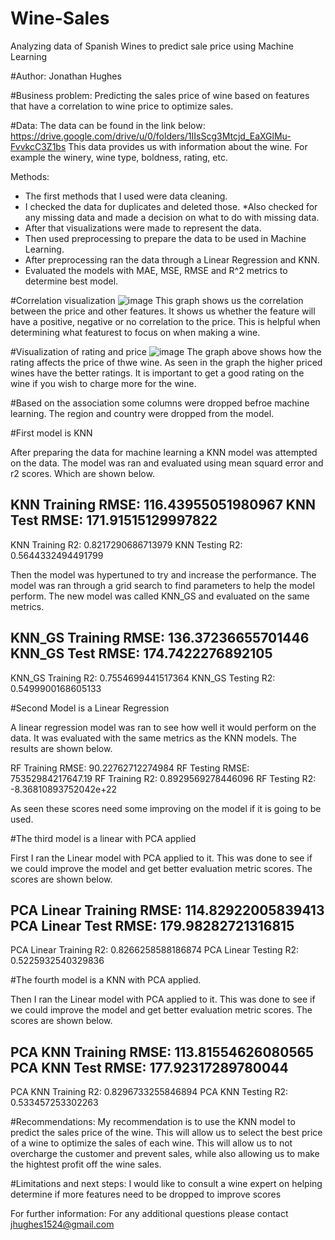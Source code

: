 # Wine-Sales
Analyzing data of Spanish Wines to predict sale price using Machine Learning

#Author: Jonathan Hughes

#Business problem:
Predicting the sales price of wine based on features that have a correlation to wine price to optimize sales.

#Data:
The data can be found in the link below:
https://drive.google.com/drive/u/0/folders/1IIsScg3Mtcjd_EaXGlMu-FvvkcC3Z1bs
This data provides us with information about the wine. For example the winery, wine type, boldness, rating, etc.

Methods:
  * The first methods that I used were data cleaning.
  * I checked the data for duplicates and deleted those.
  *Also checked for any missing data and made a decision on what to do with missing data. 
  * After that visualizations were made to represent the data.
  * Then used preprocessing to prepare the data to be used in Machine Learning.
  * After preprocessing ran the data through a Linear Regression and KNN. 
  * Evaluated the models with MAE, MSE, RMSE and R^2 metrics to determine best model.

#Correlation visualization
![image](https://user-images.githubusercontent.com/108833661/193129047-edc4a7be-f1b4-41a0-9857-8168ddb78dcb.png)
This graph shows us the correlation between the price and other features. It shows us whether the feature will have a positive, negative or no correlation to the price. This is helpful when determining what featurest to focus on when making a wine. 

#Visualization of rating and price
![image](https://user-images.githubusercontent.com/108833661/193129120-12b121f9-20b1-4a56-bba3-44d0204a4ba6.png)
The graph above shows how the rating affects the price of thwe wine. As seen in the graph the higher priced wines have the better ratings. It is important to get a good rating on the wine if you wish to charge more for the wine. 

#Based on the association some columns were dropped befroe machine learning. The region and country were dropped from the model. 

#First model is KNN

After preparing the data for machine learning a KNN model was attempted on the data. The model was ran and evaluated using  mean squard error and r2 scores.  Which are shown below. 

KNN Training RMSE: 116.43955051980967
KNN Test RMSE: 171.91515129997822
-----
KNN Training R2: 0.8217290686713979
KNN Testing R2: 0.5644332494491799

Then the model was hypertuned to try and increase the performance. The model was ran through a grid search to find parameters to help the model perform. The new model was called KNN_GS and evaluated on the same metrics.

KNN_GS Training RMSE: 136.37236655701446
KNN_GS Test RMSE: 174.7422276892105
-----
KNN_GS Training R2: 0.7554699441517364
KNN_GS Testing R2: 0.5499900168605133

#Second Model is a Linear Regression

A linear regression model was ran to see how well it would perform on the data. It was evaluated with the same metrics as the KNN models. The results are shown below.

RF Training RMSE: 90.22762712274984
RF Testing RMSE: 75352984217647.19
RF Training R2: 0.8929569278446096
RF Testing R2: -8.36810893752042e+22

As seen these scores need some improving on the model if it is going to be used. 

 #The third model is a linear with PCA applied
 
First I ran the Linear model with PCA applied to it. This was done to see if we could improve the model and get better evaluation metric scores. The scores are shown below.

PCA Linear Training RMSE: 114.82922005839413
PCA Linear Test RMSE: 179.98282721316815
-----
PCA Linear Training R2: 0.8266258588186874
PCA Linear Testing R2: 0.5225932540329836

#The fourth model is a KNN with PCA applied. 

Then I ran the Linear model with PCA applied to it. This was done to see if we could improve the model and get better evaluation metric scores. The scores are shown below. 

PCA KNN Training RMSE: 113.81554626080565
PCA KNN Test RMSE: 177.92317289780044
-----
PCA KNN Training R2: 0.8296733255846894
PCA KNN Testing R2: 0.533457253302263



#Recommendations: My recommendation is to use the KNN  model to predict the sales price of the wine. This will allow us to select the best price of a wine to optimize the sales of each wine. This will allow us to not overcharge the customer and prevent sales, while also allowing us to make the hightest profit off the wine sales.

#Limitations and next steps: I would like to consult a wine expert on helping determine if more features need to be dropped to improve scores

For further information: For any additional questions please contact
jhughes1524@gmail.com
